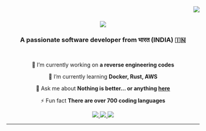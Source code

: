 <img align="right" src="https://visitor-badge.laobi.icu/badge?page_id=jyotidwi.jyotidwi" />

<h1 align="center">
    <img src="https://readme-typing-svg.herokuapp.com/?font=Righteous&size=35&center=true&vCenter=true&width=500&height=70&duration=4000&lines=Hi+There!+👋;+I'm+Jyoti+Dwivedi!;" />
</h1>

<h3 align="center">A passionate software developer from भारत (INDIA) 🇮🇳</h3>

<br/>

<div align="center">
 
 🔭 I’m currently working on **a reverse engineering codes**
 
 🌱 I’m currently learning **Docker, Rust, AWS**

💬 Ask me about **Nothing is better... or anything [here](https://github.com/jyotidwi/jyotidwi/issues)**

⚡ Fun fact **There are over 700 coding languages**

 </div>
 
<div align="center"> 
  <a href="mailto:Jyotsnanand.jnd2000@gmail.com">
    <img src="https://img.shields.io/badge/Gmail-333333?style=for-the-badge&logo=gmail&logoColor=red" />
  </a>
  <a href="https://www.linkedin.com/in/jyotsnanand-dwivedi/" target="_blank">
    <img src="https://img.shields.io/badge/LinkedIn-0077B5?style=for-the-badge&logo=linkedin&logoColor=white" target="_blank" />
  </a>
  <a href="https://jyotsnananddwivedi-portfolio.vercel.app/" target="_blank">
     <img src="https://img.shields.io/badge/Portfolio-FF5722?style=for-the-badge&logo=todoist&logoColor=white" target="_blank" /> <!-- sqlite, safari, google-chrome are other good icon options -->
  </a>
</div>

 <hr/>

<!---
<h2 align="center">⚒️ Languages-Frameworks-Tools ⚒️</h2>
<br/>
<div align="center">
    <img src="https://skillicons.dev/icons?i=androidstudio,arduino,bash,cloudflare,docker,fastapi,firebase,nodejs,python,javascript,c,cpp,java,mysql,flask,flutter,gcp,go,linux,materialui,ps,powershell,py,redis,regex,rust,sqlite,react,bootstrap,html,css,vscode,github,figma,git,mongodb,vue&perline=7" />
    <br>
</div>
<!---
<br/>
<hr/>
<h2 align="center">⚡ Support Me ⚡</h2>
<div align="center">
<a href='https://ko-fi.com/jyotidwi' target='_blank'><img height='64' style='border:0px;height:64px;' src='https://storage.ko-fi.com/cdn/kofi1.png?v=3' border='0' alt='Buy Me a Coffee at ko-fi.com' /></a>
</div>
<br/>
--->
